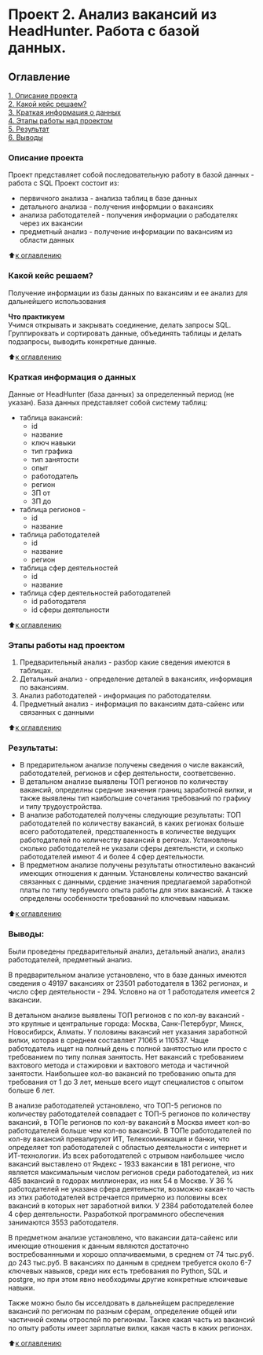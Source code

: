 # Проект 2. Анализ вакансий из HeadHunter. Работа с базой данных.

## Оглавление  
[1. Описание проекта](.README.md#Описание-проекта)  
[2. Какой кейс решаем?](.README.md#Какой-кейс-решаем)  
[3. Краткая информация о данных](.README.md#Краткая-информация-о-данных)  
[4. Этапы работы над проектом](.README.md#Этапы-работы-над-проектом)  
[5. Результат](.README.md#Результат)    
[6. Выводы](.README.md#Выводы) 


### Описание проекта    
Проект представляет собой последовательную работу в базой данных - работа c SQL
Проект состоит из:
- первичного анализа - анализа таблиц в базе данных
- детального анализа - получения информции о вакансиях
- анализа работодателей - получения информации о рабодателях через их вакансии
- предметный анализ - получение информации по вакансиям из области данных

:arrow_up:[к оглавлению](.README.md#Оглавление)


### Какой кейс решаем?
Получение информации из базы данных по вакансиям и ее анализ для дальнейшего использования


**Что практикуем**     
Учимся открывать и закрывать соединение, делать запросы SQL. 
Группироквать и сортировать данные, объединять таблицы и делать подзапросы, выводить конкретные данные.

:arrow_up:[к оглавлению](.README.md#Оглавление)


### Краткая информация о данных
Данные от HeadHunter (база данных) за определенный период (не указан).
База данных представляет собой систему таблиц: 
- таблица вакансий:
    - id
    - название
    - ключ навыки
    - тип графика
    - тип занятости
    - опыт
    - работодатель
    - регион
    - ЗП от 
    - ЗП до
- таблица регионов - 
    - id
    - название
- таблица работодателей
    - id
    - название
    - регион
- таблица сфер деятельностей
    - id
    - название
- таблица сфер деятельностей работодателей
    - id работодателя
    - id сферы деятельности

:arrow_up:[к оглавлению](.README.md#Оглавление)


### Этапы работы над проектом  
1. Предварительный анализ - разбор какие сведения имеются в таблицах.
2. Детальный анализ - определение деталей в вакансиях, информация по вакансиям.
3. Анализ работодателей - информация по работодателям.
3. Предметный анализ - информация по вакансиям дата-сайенс или связанных с данными

:arrow_up:[к оглавлению](.README.md#Оглавление)


### Результаты:  
- В предарительном анализе получены сведения о числе вакансий, работодателей, регионов и сфер деятельности, соответсвенно.
- В детальном анализе выявлены ТОП регионов по количеству вакансий, определны средние значения границ заработной вилки, и также выявлены тип наибольшие сочетания требований по графику и типу трудоустройства.
- В анализе работодателей получены следующие результаты: ТОП работодателей по количеству вакансий, в каких регионах больше всего работодателей, предстваленность в количестве ведущих работодателей по количеству вакансий в регонах. Установлены сколько работодателей не указали сферы деятельнсти, и сколько работодателей имеют 4 и более 4 сфер деятельности.
- В предметном анализе получены результаты отностилеьно вакансий имеющих отношения к данным. Установлены количество вакансий связанных с данными, срдение значения предлагаемой заработной платы по типу тербуемого опыта работы для этих вакансий. А также определены особенности требований по ключевым навыкам. 

:arrow_up:[к оглавлению](.README.md#Оглавление)


### Выводы:  
Были проведены предварительный анализ, детальный анализ, анализ работодателей, предметный анализ.

В предварительном анализе установлено, что в базе данных имеются сведения о 49197 вакансиях от 23501 работодателя в 1362 регионах, и число сфер деятельности - 294.
Условно на от 1 работодателя имеется 2 вакансии. 

В детальном анализе выявлены ТОП регионов с по кол-ву вакансий - это крупные и центральные города: Москва, Санк-Петербург, Минск, Новосибирск, Алматы. 
У половины вакансий нет указания заработной вилки, которая в среднем составляет 71065 и 110537.
Чаще работодатель ищет на полный день с полной занятостью или просто с требованием по типу полная занятость. Нет вакансий с требованием вахтового метода и стажировки и вахтового метода и частичной занятости.
Наибольшее кол-во вакансий по требованию опыта для требования от 1 до 3 лет, меньше всего ищут специалистов с опытом больше 6 лет.

В анализе работодателей установлено, что ТОП-5 регионов по количеству работодателей совпадает с ТОП-5 регионов по количеству вакансий, в ТОПе регионов по кол-ву вакансий в Москва имеет кол-во работодателей больше чем кол-во вакансий.
В ТОПе работодателей по кол-ву вакансий превалируют ИТ, Телекоминикация и банки, что определяет топ работодателей с областью деятельности с интернет и ИТ-технологии. Из всех работодателей с отрывом наибольшее число вакансий выставлено от Яндекс - 1933 вакансии в  181 регионе, что является максимальным числом регионов среди работодателей, из них 485 вакансий в годорах миллионерах, из них 54 в Москве. 
У 36 % работодателей не указана сфера деятельнсти, возможно какая-то часть из этих работодателей встречается примерно из половины всех вакансий в которых нет заработной вилки.
У 2384 работодателей более 4 сфер деятельности. Разработкой программного обеспечения занимаются 3553 работодателя.

В предметном анализе установлено, что вакансии дата-сайенс или имеющие отношения к данным являются достаточно востребованнными и хорошо оплачиваемыми, в среднем от 74 тыс.руб. до 243 тыс.руб. 
В вакансиях по данным в среднем требуется около 6-7 ключевых навыков, среди них есть требования по Python, SQL и postgre, но при этом явно необходимы другие конкретные клюичевые навыки.

Также можно было бы исселдовать в дальнейщем распределение вакансий по регионам по разным сферам, определение общей или частичной схемы отрослей по регионам. Также какая часть из вакансий по опыту работы имеет зарплатые вилки, какая часть в каких регионах.


:arrow_up:[к оглавлению](.README.md#Оглавление)
